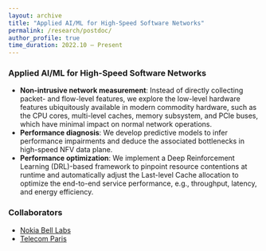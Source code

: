 ```yaml
---
layout: archive
title: "Applied AI/ML for High-Speed Software Networks"
permalink: /research/postdoc/
author_profile: true
time_duration: 2022.10 – Present
---
```


### Applied AI/ML for High-Speed Software Networks
- **Non-intrusive network measurement**: Instead of directly collecting packet- and flow-level features, we explore the low-level hardware features ubiquitously available in modern commodity hardware, such as the CPU cores, multi-level caches, memory subsystem, and PCIe buses, which have minimal impact on normal network operations.
- **Performance diagnosis**: We develop predictive models to infer performance impairments and deduce the associated bottlenecks in high-speed NFV data plane.
- **Performance optimization**: We implement a Deep Reinforcement Learning (DRL)-based framework to pinpoint resource contentions at runtime and automatically adjust the Last-level Cache allocation to optimize the end-to-end service performance, e.g., throughput, latency, and energy efficiency.

 ### Collaborators
 - [Nokia Bell Labs](https://www.bell-labs.com/about/locations/paris-saclay-france/)
 - [Telecom Paris](https://perso.telecom-paristech.fr/linguaglossa/)


